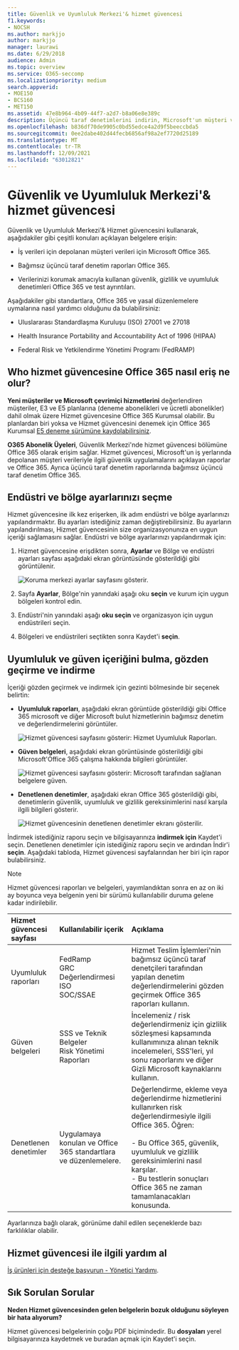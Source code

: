 ```yaml
---
title: Güvenlik ve Uyumluluk Merkezi'& hizmet güvencesi
f1.keywords:
- NOCSH
ms.author: markjjo
author: markjjo
manager: laurawi
ms.date: 6/29/2018
audience: Admin
ms.topic: overview
ms.service: O365-seccomp
ms.localizationpriority: medium
search.appverid:
- MOE150
- BCS160
- MET150
ms.assetid: 47e8b964-4b09-44f7-a2d7-b8a06e8e389c
description: Üçüncü taraf denetimlerini indirin, Microsoft'un müşteri verilerini nasıl güvende tutarken ISO, HIPAA, FINRA ve FedRAMP uyumlu çalışmalarına nasıl uyumlu kullanabileceğinizi Office 365.
ms.openlocfilehash: b836df70de9905c0bd55edce4a2d9f5beeccbda5
ms.sourcegitcommit: 0ee2dabe402d44fecb6856af98a2ef7720d25189
ms.translationtype: MT
ms.contentlocale: tr-TR
ms.lasthandoff: 12/09/2021
ms.locfileid: "63012821"
---
```

# <a name="service-assurance-in-the-security--compliance-center"></a>Güvenlik ve Uyumluluk Merkezi'& hizmet güvencesi

Güvenlik ve Uyumluluk Merkezi'& Hizmet güvencesini kullanarak, aşağıdakiler gibi çeşitli konuları açıklayan belgelere erişin: 
  
- İş verileri için depolanan müşteri verileri için Microsoft Office 365. 
    
- Bağımsız üçüncü taraf denetim raporları Office 365. 
    
- Verilerinizi korumak amacıyla kullanan güvenlik, gizlilik ve uyumluluk denetimleri Office 365 ve test ayrıntıları. 
    
Aşağıdakiler gibi standartlara, Office 365 ve yasal düzenlemelere uymalarına nasıl yardımcı olduğunu da bulabilirsiniz:
  
-  Uluslararası Standardlaşma Kuruluşu (ISO) 27001 ve 27018 
    
- Health Insurance Portability and Accountability Act of 1996 (HIPAA)
    
- Federal Risk ve Yetkilendirme Yönetimi Programı (FedRAMP)
    
## <a name="who-can-access-office-365-service-assurance-and-how"></a>Who hizmet güvencesine Office 365 nasıl eriş ne olur?

 **Yeni müşteriler ve Microsoft çevrimiçi hizmetlerini** değerlendiren müşteriler, E3 ve E5 planlarına (deneme abonelikleri ve ücretli abonelikler) dahil olmak üzere Hizmet güvencesine Office 365 Kurumsal olabilir. Bu planlardan biri yoksa ve Hizmet güvencesini denemek için Office 365 Kurumsal [E5 deneme sürümüne kaydolabilirsiniz](https://go.microsoft.com/fwlink/p/?LinkID=698279).
  
 **O365 Abonelik Üyeleri**, Güvenlik Merkezi'nde hizmet güvencesi bölümüne Office 365 olarak erişim sağlar. Hizmet güvencesi, Microsoft'un iş yerlarında depolanan müşteri verileriyle ilgili güvenlik uygulamalarını açıklayan raporlar ve Office 365. Ayrıca üçüncü taraf denetim raporlarında bağımsız üçüncü taraf denetim Office 365.
 
## <a name="choose-your-industry-and-regional-settings"></a>Endüstri ve bölge ayarlarınızı seçme
<a name="Chooseyourindustryregional"> </a>

Hizmet güvencesine ilk kez erişerken, ilk adım endüstri ve bölge ayarlarınızı yapılandırmaktır. Bu ayarları istediğiniz zaman değiştirebilirsiniz. Bu ayarların yapılandırılması, Hizmet güvencesinin size organizasyonunıza en uygun içeriği sağlamasını sağlar. Endüstri ve bölge ayarlarınızı yapılandırmak için:
  
1. Hizmet güvencesine erişdikten sonra, **Ayarlar** ve Bölge ve endüstri ayarları sayfası aşağıdaki ekran görüntüsünde gösterildiği gibi görüntülenir. 
    
    ![Koruma merkezi ayarlar sayfasını gösterir.](../media/101716e8-9c0a-4839-a2c0-f6aacf64eb9d.png)
  
2. Sayfa **Ayarlar**, Bölge'nin yanındaki aşağı oku **seçin** ve kurum için uygun bölgeleri kontrol edin. 
    
3. Endüstri'nin yanındaki aşağı **oku seçin** ve organizasyon için uygun endüstrileri seçin. 
    
4. Bölgeleri ve endüstrileri seçtikten sonra Kaydet'i **seçin**.
    
## <a name="find-review-and-download-compliance-and-trust-content"></a>Uyumluluk ve güven içeriğini bulma, gözden geçirme ve indirme
<a name="Chooseyourindustryregional"> </a>

İçeriği gözden geçirmek ve indirmek için gezinti bölmesinde bir seçenek belirtin:
  
- **Uyumluluk raporları**, aşağıdaki ekran görüntüde gösterildiği gibi Office 365 microsoft ve diğer Microsoft bulut hizmetlerinin bağımsız denetim ve değerlendirmelerini görüntüler. 
    
    ![Hizmet güvencesi sayfasını gösterir: Hizmet Uyumluluk Raporları.](../media/149f2181-a558-4963-85e5-8d5ebc7cdac8.png)
  
- **Güven belgeleri**, aşağıdaki ekran görüntüsinde gösterildiği gibi Microsoft'Office 365 çalışma hakkında bilgileri görüntüler. 
    
    ![Hizmet güvencesi sayfasını gösterir: Microsoft tarafından sağlanan belgelere güven.](../media/5dd4e89a-25a2-45e7-8d6c-a5c5b9237327.png)
  
- **Denetlenen denetimler**, aşağıdaki ekran Office 365 gösterildiği gibi, denetimlerin güvenlik, uyumluluk ve gizlilik gereksinimlerini nasıl karşıla ilgili bilgileri gösterir. 
    
    ![Hizmet güvencesinin denetlenen denetimler ekranı gösterilir.](../media/4baf252b-603d-45e0-af12-32616154df65.png)
  
İndirmek istediğiniz raporu seçin ve bilgisayarınıza **indirmek için** Kaydet'i seçin. Denetlenen denetimler için istediğiniz raporu seçin ve ardından İndir'i **seçin**. Aşağıdaki tabloda, Hizmet güvencesi sayfalarından her biri için rapor bulabilirsiniz. 
  
> [!NOTE]
> Hizmet güvencesi raporları ve belgeleri, yayımlandıktan sonra en az on iki ay boyunca veya belgenin yeni bir sürümü kullanılabilir duruma gelene kadar indirilebilir. 
  
|**Hizmet güvencesi sayfası**|**Kullanılabilir içerik**|**Açıklama**|
|:-----|:-----|:-----|
|Uyumluluk raporları  <br/> | FedRamp  <br/>  GRC Değerlendirmesi  <br/>  ISO  <br/>  SOC/SSAE  <br/> |Hizmet Teslim İşlemleri'nin bağımsız üçüncü taraf denetçileri tarafından yapılan denetim değerlendirmelerini gözden geçirmek Office 365 raporları kullanın.  <br/> |
|Güven belgeleri  <br/> | SSS ve Teknik Belgeler  <br/>  Risk Yönetimi Raporları  <br/> |İncelemeniz / risk değerlendirmeniz için gizlilik sözleşmesi kapsamında kullanımınıza alınan teknik incelemeleri, SSS'leri, yıl sonu raporlarını ve diğer Gizli Microsoft kaynaklarını kullanın.  <br/> |
|Denetlenen denetimler  <br/> |Uygulamaya konulan ve Office 365 standartlara ve düzenlemelere.  <br/> | Değerlendirme, ekleme veya değerlendirme hizmetlerini kullanırken risk değerlendirmesiyle ilgili Office 365. Öğren:  <br/> <br/>- Bu Office 365, güvenlik, uyumluluk ve gizlilik gereksinimlerini nasıl karşılar.  <br/>- Bu testlerin sonuçları Office 365 ne zaman tamamlanacakları konusunda.  <br/> |
   
Ayarlarınıza bağlı olarak, görünüme dahil edilen seçeneklerde bazı farklılıklar olabilir.
    
## <a name="get-help-with-service-assurance"></a>Hizmet güvencesi ile ilgili yardım al
<a name="addother"> </a>

[İş ürünleri için desteğe başvurun - Yönetici Yardımı](../admin/get-help-support.md).
  
## <a name="frequently-asked-questions"></a>Sık Sorulan Sorular
<a name="addother"> </a>

 **Neden Hizmet güvencesinden gelen belgelerin bozuk olduğunu söyleyen bir hata alıyorum?**
  
Hizmet güvencesi belgelerinin çoğu PDF biçimindedir. Bu **dosyaları** yerel bilgisayarınıza kaydetmek ve buradan açmak için Kaydet'i seçin.